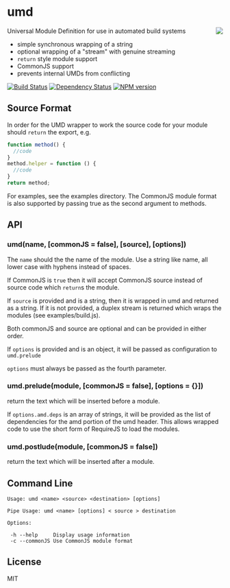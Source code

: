 # umd
<img src="http://i.imgur.com/ypw29XY.png" align="right"/>

Universal Module Definition for use in automated build systems

 - simple synchronous wrapping of a string
 - optional wrapping of a "stream" with genuine streaming
 - `return` style module support
 - CommonJS support
 - prevents internal UMDs from conflicting

[![Build Status](https://img.shields.io/travis/ForbesLindesay/umd/master.svg)](https://travis-ci.org/ForbesLindesay/umd)
[![Dependency Status](https://img.shields.io/gemnasium/ForbesLindesay/umd.svg)](https://gemnasium.com/ForbesLindesay/umd)
[![NPM version](https://img.shields.io/npm/v/umd.svg)](http://badge.fury.io/js/umd)

## Source Format

In order for the UMD wrapper to work the source code for your module should `return` the export, e.g.

```javascript
function method() {
  //code
}
method.helper = function () {
  //code
}
return method;
```

For examples, see the examples directory.  The CommonJS module format is also supported by passing true as the second argument to methods.

## API

### umd(name, [commonJS = false], [source], [options])

  The `name` should the the name of the module.  Use a string like name, all lower case with hyphens instead of spaces.

  If CommonJS is `true` then it will accept CommonJS source instead of source code which `return`s the module.

  If `source` is provided and is a string, then it is wrapped in umd and returned as a string.  If it is not provided, a duplex stream is returned which wraps the modules (see examples/build.js).
  
  Both commonJS and source are optional and can be provided in either order.
  
  If `options` is provided and is an object, it will be passed as configuration to `umd.prelude`
  
  `options` must always be passed as the fourth parameter.

### umd.prelude(module, [commonJS = false], [options = {}])

  return the text which will be inserted before a module.
  
  If `options.amd.deps` is an array of strings, it will be provided as the list of dependencies for the amd portion of the umd header. This allows wrapped code to use the short form of RequireJS to load the modules.

### umd.postlude(module, [commonJS = false])

  return the text which will be inserted after a module.

## Command Line

```
Usage: umd <name> <source> <destination> [options]

Pipe Usage: umd <name> [options] < source > destination

Options:

 -h --help     Display usage information
 -c --commonJS Use CommonJS module format
 ```

## License

  MIT
